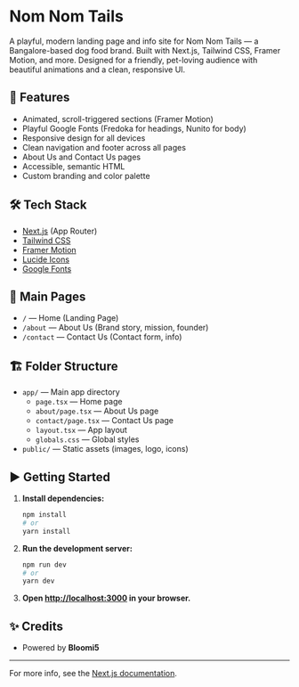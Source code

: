 # Nom Nom Tails

A playful, modern landing page and info site for Nom Nom Tails — a Bangalore-based dog food brand. Built with Next.js, Tailwind CSS, Framer Motion, and more. Designed for a friendly, pet-loving audience with beautiful animations and a clean, responsive UI.

## 🚀 Features
- Animated, scroll-triggered sections (Framer Motion)
- Playful Google Fonts (Fredoka for headings, Nunito for body)
- Responsive design for all devices
- Clean navigation and footer across all pages
- About Us and Contact Us pages
- Accessible, semantic HTML
- Custom branding and color palette

## 🛠️ Tech Stack
- [Next.js](https://nextjs.org/) (App Router)
- [Tailwind CSS](https://tailwindcss.com/)
- [Framer Motion](https://www.framer.com/motion/)
- [Lucide Icons](https://lucide.dev/)
- [Google Fonts](https://fonts.google.com/)

## 📄 Main Pages
- `/` — Home (Landing Page)
- `/about` — About Us (Brand story, mission, founder)
- `/contact` — Contact Us (Contact form, info)

## 🏗️ Folder Structure
- `app/` — Main app directory
  - `page.tsx` — Home page
  - `about/page.tsx` — About Us page
  - `contact/page.tsx` — Contact Us page
  - `layout.tsx` — App layout
  - `globals.css` — Global styles
- `public/` — Static assets (images, logo, icons)

## ▶️ Getting Started

1. **Install dependencies:**
   ```bash
   npm install
   # or
   yarn install
   ```
2. **Run the development server:**
   ```bash
   npm run dev
   # or
   yarn dev
   ```
3. **Open [http://localhost:3000](http://localhost:3000) in your browser.**

## ✨ Credits
- Powered by **Bloomi5**

---

For more info, see the [Next.js documentation](https://nextjs.org/docs).
